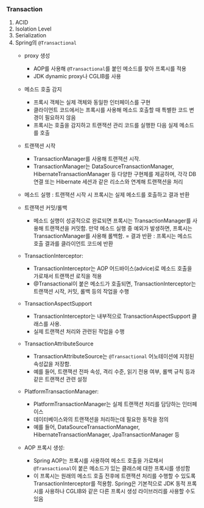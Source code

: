 ### Transaction

1. ACID
2. Isolation Level
3. Serialization
4. Spring의 `@Transactional`
    - proxy 생성 
        - AOP를 사용해 `@Transactional`를 붙인 메소드를 찾아 프록시를 적용
        - JDK dynamic proxy나 CGLIB를 사용
    - 메소드 호출 감지
        - 프록시 객체는 실제 객체와 동일한 인터페이스를 구현
        - 클라이언트 코드에서는 프록시를 사용해 메소드 호출할 때 특별한 코드 변경이 필요하지 않음
        - 프록시는 호출을 감지하고 트랜잭션 관리 코드를 실행한 다음 실제 메소드를 호출
    - 트랜잭션 시작
        - TransactionManager를 사용해 트랜잭션 시작. 
        - TransactionManager는 DataSourceTransactionManager, HibernateTransactionManager 등 다양한 구현체를 제공하며, 각각 DB 연결 또는 Hibernate 세션과 같은 리소스와 연계해 트랜잭션을 처리
    - 메소드 실행 : 트랜잭션 시작 시 프록시는 실제 메소드를 호출하고 결과 반환
    - 트랜잭션 커밋/롤백 
        - 메소드 실행이 성공적으로 완료되면 프록시는 TransactionManager를 사용해 트랜잭션을 커밋함. 만약 메소드 실행 중 예외가 발생하면, 프록시는 TransactionManager를 사용해 롤백함.
    = 결과 반환 : 프록시는 메소드 호출 결과를 클라이언트 코드에 반환


    - TransactionInterceptor:
        - TransactionInterceptor는 AOP 어드바이스(advice)로 메소드 호출을 가로채서 트랜잭션 로직을 적용 
        - @Transactional이 붙은 메소드가 호출되면, TransactionInterceptor는 트랜잭션 시작, 커밋, 롤백 등의 작업을 수행

    - TransactionAspectSupport
        - TransactionInterceptor는 내부적으로 TransactionAspectSupport 클래스를 사용. 
        - 실제 트랜잭션 처리와 관련된 작업을 수행

    - TransactionAttributeSource
        - TransactionAttributeSource는 `@Transactional` 어노테이션에 지정된 속성값을 저장함. 
        - 예를 들어, 트랜잭션 전파 속성, 격리 수준, 읽기 전용 여부, 롤백 규칙 등과 같은 트랜잭션 관련 설정

    - PlatformTransactionManager:
        - PlatformTransactionManager는 실제 트랜잭션 처리를 담당하는 인터페이스
        - 데이터베이스와의 트랜잭션을 처리하는데 필요한 동작을 정의 
        - 예를 들어, DataSourceTransactionManager, HibernateTransactionManager, JpaTransactionManager 등

    - AOP 프록시 생성:
        - Spring AOP는 프록시를 사용하여 메소드 호출을 가로채서 `@Transactional`이 붙은 메소드가 있는 클래스에 대한 프록시를 생성함 
        - 이 프록시는 원래의 메소드 호출 전후에 트랜잭션 처리를 수행할 수 있도록 TransactionInterceptor를 적용함. Spring은 기본적으로 JDK 동적 프록시를 사용하나 CGLIB와 같은 다른 프록시 생성 라이브러리를 사용할 수도 있음




